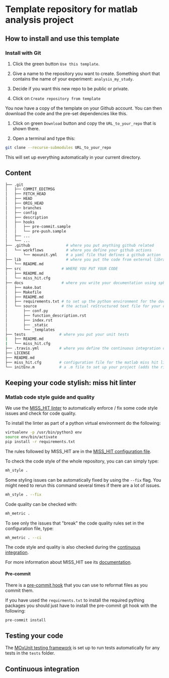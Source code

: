 <!--

When you have set up your repo

**Unit tests and coverage**

[![](https://img.shields.io/badge/Octave-CI-blue?logo=Octave&logoColor=white)](https://github.com/Remi-gau/template_matlab_analysis/actions)
![](https://github.com/Remi-gau/template_matlab_analysis/workflows/CI/badge.svg)

[![codecov](https://codecov.io/gh/Remi-gau/template_matlab_analysis/branch/master/graph/badge.svg)](https://codecov.io/gh/Remi-gau/template_matlab_analysis)

**Miss_hit linter**

[![Build Status](https://travis-ci.com/Remi-gau/template_matlab_analysis.svg?branch=master)](https://travis-ci.com/Remi-gau/template_matlab_analysis)

-->

# Template repository for matlab analysis project

## How to install and use this template

### Install with Git

1. Click the green button `Use this template`.

1. Give a name to the repository you want to create. Something short that
   contains the name of your experiment: `analysis_my_study`.

1. Decide if you want this new repo to be public or private.

1. Click on `Create repository from template`

You now have a copy of the template on your Github account. You can then
download the code and the pre-set dependencies like this.

1. Click on green `Download` button and copy the `URL_to_your_repo` that is
   shown there.

1. Open a terminal and type this:

```bash
git clone --recurse-submodules URL_to_your_repo
```

This will set up everything automatically in your current directory.

## Content

```bash
├── .git
│   ├── COMMIT_EDITMSG
│   ├── FETCH_HEAD
│   ├── HEAD
│   ├── ORIG_HEAD
│   ├── branches
│   ├── config
│   ├── description
│   ├── hooks
│   │   ├── pre-commit.sample
│   │   └── pre-push.sample
│   ├── ...
│   └── ...
├── .github                # where you put anything github related
│   └── workflows          # where you define your github actions
│       └── moxunit.yml    # a yaml file that defines a github action
├── lib                    # where you put the code from external libraries (mathworks website or other github repositories)
│   └── README.md
├── src                  # WHERE YOU PUT YOUR CODE
│   ├── README.md
│   └── miss_hit.cfg
├── docs                 # where you write your documentation using sphinx
│   ├── make.bat
│   ├── Makefile
│   ├── README.md
│   ├── requirements.txt # to set up the python environment for the doc
│   └── source           # the actual reStructured text file for your doc
│       ├── conf.py
│       ├── function_description.rst
│       ├── index.rst
│       ├── _static
│       └── _templates
├── tests               # where you put your unit tests
|   ├── README.md
|   └── miss_hit.cfg
├── .travis.yml         # where you define the continuous integration done by Travis
├── LICENSE
├── README.md
├── miss_hit.cfg        # configuration file for the matlab miss hit linter
└── initEnv.m           # a .m file to set up your project (adds the right folder to the path)
```

## Keeping your code stylish: miss hit linter

### Matlab code style guide and quality

We use the [MISS_HIT linter](https://github.com/florianschanda/miss_hit/) to
automatically enforce / fix some code style issues and check for code quality.

To install the linter as part of a python virtual environment do the following:

```bash
virtualenv -p /usr/bin/python3 env
source env/bin/activate
pip install -r requirements.txt
```

The rules followed by MISS_HIT are in the
[MISS_HIT configuration file](./miss_hit.cfg).

To check the code style of the whole repository, you can can simply type:

```bash
mh_style .
```

Some styling issues can be automatically fixed by using the `--fix` flag. You
might need to rerun this command several times if there are a lot of issues.

```bash
mh_style . --fix
```

Code quality can be checked with:

```bash
mh_metric .
```

To see only the issues that "break" the code quality rules set in the
configuration file, type:

```bash
mh_metric . --ci
```

The code style and quality is also checked during the
[continuous integration](.github/workflows/miss_hit.yml).

For more information about MISS_HIT see its
[documentation](https://florianschanda.github.io/miss_hit/).

#### Pre-commit

There is a [pre-commit hook](https://pre-commit.com/) that you can use to
reformat files as you commit them.

If you have used the `requirments.txt` to install the required pything packages
you should just have to install the pre-commit git hook with the following:

```bash
pre-commit install
```

## Testing your code

The [MOxUnit testing framework](https://github.com/MOxUnit/MOxUnit) is set up to
run tests automatically for any tests in the `tests` folder.

## Continuous integration
